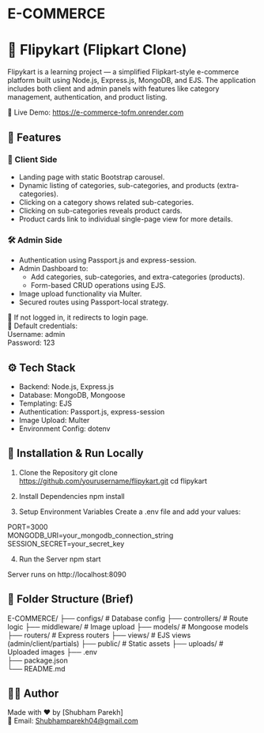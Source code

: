 # E-COMMERCE
# 🛒 Flipykart (Flipkart Clone)

Flipykart is a learning project — a simplified Flipkart-style e-commerce platform built using Node.js, Express.js, MongoDB, and EJS. The application includes both client and admin panels with features like category management, authentication, and product listing.

🔗 Live Demo: https://e-commerce-tofm.onrender.com

## 📌 Features

### 👥 Client Side

- Landing page with static Bootstrap carousel.
- Dynamic listing of categories, sub-categories, and products (extra-categories).
- Clicking on a category shows related sub-categories.
- Clicking on sub-categories reveals product cards.
- Product cards link to individual single-page view for more details.

### 🛠️ Admin Side

- Authentication using Passport.js and express-session.
- Admin Dashboard to:
  - Add categories, sub-categories, and extra-categories (products).
  - Form-based CRUD operations using EJS.
- Image upload functionality via Multer.
- Secured routes using Passport-local strategy.


🔐 If not logged in, it redirects to login page.  
🔑 Default credentials:  
Username: admin  
Password: 123

## ⚙️ Tech Stack

- Backend: Node.js, Express.js
- Database: MongoDB, Mongoose
- Templating: EJS
- Authentication: Passport.js, express-session
- Image Upload: Multer
- Environment Config: dotenv

## 🧾 Installation & Run Locally

1. Clone the Repository
   git clone https://github.com/yourusername/flipykart.git
   cd flipykart

2. Install Dependencies
   npm install

3. Setup Environment Variables
   Create a .env file and add your values:

PORT=3000  
MONGODB_URI=your_mongodb_connection_string  
SESSION_SECRET=your_secret_key

4. Run the Server
   npm start

Server runs on http://localhost:8090

## 📂 Folder Structure (Brief)

E-COMMERCE/
├── configs/ # Database config
├── controllers/ # Route logic
├── middleware/ # Image upload
├── models/ # Mongoose models
├── routers/ # Express routers
├── views/ # EJS views (admin/client/partials)
├── public/ # Static assets
├── uploads/ # Uploaded images
├── .env  
├── package.json  
└── README.md

## 🙋‍♂️ Author

Made with ❤️ by [Shubham Parekh]  
📧 Email: Shubhamparekh04@gmail.com